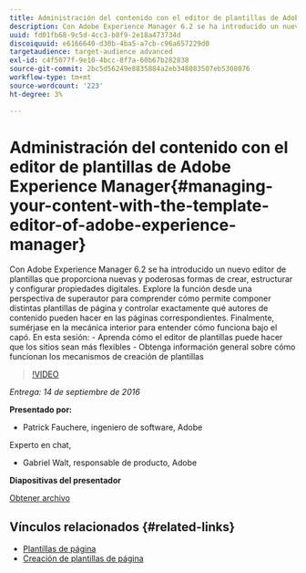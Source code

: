 ```yaml
---
title: Administración del contenido con el editor de plantillas de Adobe Experience Manager
description: Con Adobe Experience Manager 6.2 se ha introducido un nuevo editor de plantillas que proporciona nuevas y poderosas formas de crear, estructurar y configurar propiedades digitales. Explore la función desde una perspectiva de superautor para comprender cómo permite componer distintas plantillas de página y controlar exactamente qué autores de contenido pueden hacer en las páginas correspondientes. Finalmente, sumérjase en la mecánica interior para entender cómo funciona bajo el capó.
uuid: fd01fb68-9c5d-4cc3-b8f9-2e18a473734d
discoiquuid: e6166640-d30b-4ba5-a7cb-c96a657229d0
targetaudience: target-audience advanced
exl-id: c4f5077f-9e10-4bcc-8f7a-60b67b282838
source-git-commit: 2bc5d56249e8835884a2eb348083507eb5308076
workflow-type: tm+mt
source-wordcount: '223'
ht-degree: 3%

---
```


# Administración del contenido con el editor de plantillas de Adobe Experience Manager{#managing-your-content-with-the-template-editor-of-adobe-experience-manager}

Con Adobe Experience Manager 6.2 se ha introducido un nuevo editor de plantillas que proporciona nuevas y poderosas formas de crear, estructurar y configurar propiedades digitales. Explore la función desde una perspectiva de superautor para comprender cómo permite componer distintas plantillas de página y controlar exactamente qué autores de contenido pueden hacer en las páginas correspondientes. Finalmente, sumérjase en la mecánica interior para entender cómo funciona bajo el capó. En esta sesión: - Aprenda cómo el editor de plantillas puede hacer que los sitios sean más flexibles - Obtenga información general sobre cómo funcionan los mecanismos de creación de plantillas

>[!VIDEO](https://video.tv.adobe.com/v/19300/?quality=9)

*Entrega: 14 de septiembre de 2016*

**Presentado por:**

* Patrick Fauchere, ingeniero de software, Adobe

Experto en chat,

* Gabriel Walt, responsable de producto, Adobe

**Diapositivas del presentador**

[Obtener archivo](assets/aem-gems-91416-template-editor.pdf)

## Vínculos relacionados {#related-links}

* [Plantillas de página](https://docs.adobe.com/docs/en/aem/6-2/develop/templates/page-templates-editable.html)
* [Creación de plantillas de página  ](https://docs.adobe.com/docs/en/aem/6-2/author/site-page-features/templates.html)
